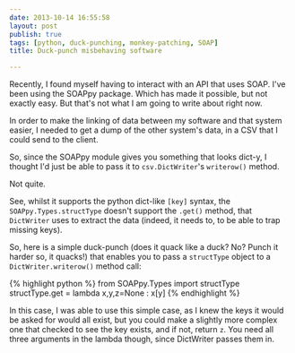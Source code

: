 ```yaml
---
date: 2013-10-14 16:55:58
layout: post
publish: true
tags: [python, duck-punching, monkey-patching, SOAP]
title: Duck-punch misbehaving software

---
```


  
Recently, I found myself having to interact with an API that uses SOAP. I've been using the SOAPpy package. Which has made it possible, but not exactly easy. But that's not what I am going to write about right now.

In order to make the linking of data between my software and that system easier, I needed to get a dump of the other system's data, in a CSV that I could send to the client.

So, since the SOAPpy module gives you something that looks dict-y, I thought I'd just be able to pass it to ``csv.DictWriter``'s ``writerow()`` method.

Not quite.

See, whilst it supports the python dict-like `[key]` syntax, the ``SOAPpy.Types.structType`` doesn't support the `.get()` method, that ``DictWriter`` uses to extract the data (indeed, it needs to, to be able to trap missing keys).

So, here is a simple duck-punch (does it quack like a duck? No? Punch it harder so, it quacks!) that enables you to pass a ``structType`` object to a ``DictWriter.writerow()`` method call:

{% highlight python %}
from SOAPpy.Types import structType
structType.get = lambda x,y,z=None : x[y]
{% endhighlight %}

In this case, I was able to use this simple case, as I knew the keys it would be asked for would all exist, but you could make a slightly more complex one that checked to see the key exists, and if not, return `z`. You need all three arguments in the lambda though, since DictWriter passes them in.
